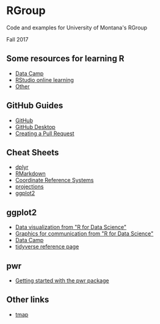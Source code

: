 # RGroup
Code and examples for University of Montana's RGroup

Fall 2017

## Some resources for learning R
- [Data Camp](https://www.datacamp.com/courses/free-introduction-to-r)
-	[RStudio online learning](https://www.rstudio.com/online-learning/)
-	[Other](http://www.skilledup.com/articles/5-free-courses-learning-r-programming)

## GitHub Guides
- [GitHub](https://guides.github.com/)
- [GitHub Desktop](https://guides.github.com/introduction/getting-your-project-on-github/#desktop)
- [Creating a Pull Request](https://services.github.com/on-demand/github-desktop/pull-request-github-desktop)

## Cheat Sheets
- [dplyr](https://www.rstudio.com/wp-content/uploads/2015/02/data-wrangling-cheatsheet.pdf)
- [RMarkdown](http://www.rstudio.com/wp-content/uploads/2016/03/rmarkdown-cheatsheet-2.0.pdf)
- [Coordinate Reference Systems](https://www.nceas.ucsb.edu/~frazier/RSpatialGuides/OverviewCoordinateReferenceSystems.pdf)
- [projections](http://pakillo.github.io/R-GIS-tutorial/#rasterstack)
- [ggplot2](https://www.rstudio.com/wp-content/uploads/2015/03/ggplot2-cheatsheet.pdf)

## ggplot2
- [Data visualization from "R for Data Science"](http://r4ds.had.co.nz/data-visualisation.html)
- [Graphics for communication from "R for Data Science"](http://r4ds.had.co.nz/graphics-for-communication.html)
- [Data Camp](https://www.datacamp.com/courses/data-visualization-with-ggplot2-1)
- [tidyverse reference page](http://ggplot2.tidyverse.org/reference/)

## pwr 
- [Getting started with the pwr package](https://cran.r-project.org/web/packages/pwr/vignettes/pwr-vignette.html)  

## Other links
- [tmap](https://cran.r-project.org/web/packages/tmap/vignettes/tmap-nutshell.html)

